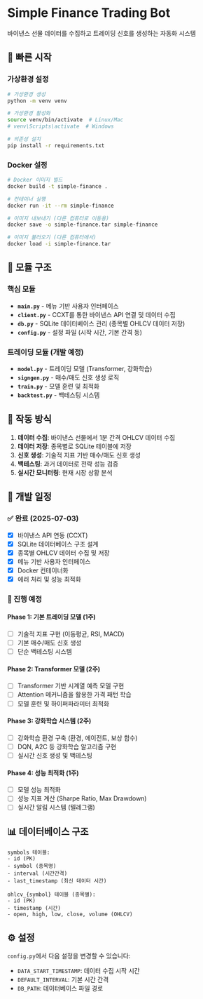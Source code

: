 # Simple Finance Trading Bot

바이낸스 선물 데이터를 수집하고 트레이딩 신호를 생성하는 자동화 시스템

## 🚀 빠른 시작

### 가상환경 설정
```bash
# 가상환경 생성
python -m venv venv

# 가상환경 활성화
source venv/bin/activate  # Linux/Mac
# venv\Scripts\activate  # Windows

# 의존성 설치
pip install -r requirements.txt
```

### Docker 설정
```bash
# Docker 이미지 빌드
docker build -t simple-finance .

# 컨테이너 실행
docker run -it --rm simple-finance

# 이미지 내보내기 (다른 컴퓨터로 이동용)
docker save -o simple-finance.tar simple-finance

# 이미지 불러오기 (다른 컴퓨터에서)
docker load -i simple-finance.tar
```

## 📁 모듈 구조

### 핵심 모듈
- **`main.py`** - 메뉴 기반 사용자 인터페이스
- **`client.py`** - CCXT를 통한 바이낸스 API 연결 및 데이터 수집
- **`db.py`** - SQLite 데이터베이스 관리 (종목별 OHLCV 데이터 저장)
- **`config.py`** - 설정 파일 (시작 시간, 기본 간격 등)

### 트레이딩 모듈 (개발 예정)
- **`model.py`** - 트레이딩 모델 (Transformer, 강화학습)
- **`signgen.py`** - 매수/매도 신호 생성 로직
- **`train.py`** - 모델 훈련 및 최적화
- **`backtest.py`** - 백테스팅 시스템

## 🔧 작동 방식

1. **데이터 수집**: 바이낸스 선물에서 1분 간격 OHLCV 데이터 수집
2. **데이터 저장**: 종목별로 SQLite 테이블에 저장
3. **신호 생성**: 기술적 지표 기반 매수/매도 신호 생성
4. **백테스팅**: 과거 데이터로 전략 성능 검증
5. **실시간 모니터링**: 현재 시장 상황 분석

## 📅 개발 일정

### ✅ 완료 (2025-07-03)
- [x] 바이낸스 API 연동 (CCXT)
- [x] SQLite 데이터베이스 구조 설계
- [x] 종목별 OHLCV 데이터 수집 및 저장
- [x] 메뉴 기반 사용자 인터페이스
- [x] Docker 컨테이너화
- [x] 에러 처리 및 성능 최적화

### 🔄 진행 예정

#### Phase 1: 기본 트레이딩 모델 (1주)
- [ ] 기술적 지표 구현 (이동평균, RSI, MACD)
- [ ] 기본 매수/매도 신호 생성
- [ ] 단순 백테스팅 시스템

#### Phase 2: Transformer 모델 (2주)
- [ ] Transformer 기반 시계열 예측 모델 구현
- [ ] Attention 메커니즘을 활용한 가격 패턴 학습
- [ ] 모델 훈련 및 하이퍼파라미터 최적화

#### Phase 3: 강화학습 시스템 (2주)
- [ ] 강화학습 환경 구축 (환경, 에이전트, 보상 함수)
- [ ] DQN, A2C 등 강화학습 알고리즘 구현
- [ ] 실시간 신호 생성 및 백테스팅

#### Phase 4: 성능 최적화 (1주)
- [ ] 모델 성능 최적화
- [ ] 성능 지표 계산 (Sharpe Ratio, Max Drawdown)
- [ ] 실시간 알림 시스템 (텔레그램)

## 📊 데이터베이스 구조

```
symbols 테이블:
- id (PK)
- symbol (종목명)
- interval (시간간격)
- last_timestamp (최신 데이터 시간)

ohlcv_{symbol} 테이블 (종목별):
- id (PK)
- timestamp (시간)
- open, high, low, close, volume (OHLCV)
```

## ⚙️ 설정

`config.py`에서 다음 설정을 변경할 수 있습니다:
- `DATA_START_TIMESTAMP`: 데이터 수집 시작 시간
- `DEFAULT_INTERVAL`: 기본 시간 간격
- `DB_PATH`: 데이터베이스 파일 경로 